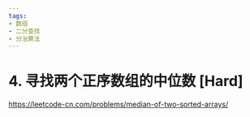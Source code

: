 ```yaml
---
tags:
- 数组
- 二分查找
- 分治算法
---
```


# 4. 寻找两个正序数组的中位数 [Hard]

<https://leetcode-cn.com/problems/median-of-two-sorted-arrays/>

